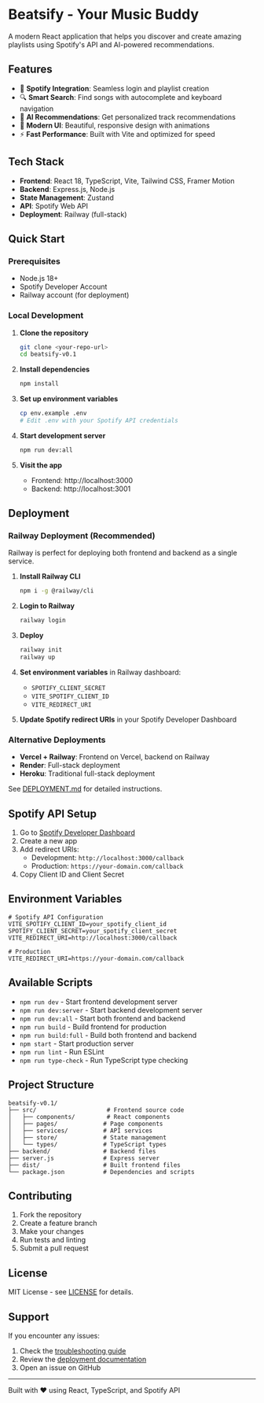 # Beatsify - Your Music Buddy

A modern React application that helps you discover and create amazing playlists using Spotify's API and AI-powered recommendations.

## Features

- 🎵 **Spotify Integration**: Seamless login and playlist creation
- 🔍 **Smart Search**: Find songs with autocomplete and keyboard navigation
- 🎯 **AI Recommendations**: Get personalized track recommendations
- 📱 **Modern UI**: Beautiful, responsive design with animations
- ⚡ **Fast Performance**: Built with Vite and optimized for speed

## Tech Stack

- **Frontend**: React 18, TypeScript, Vite, Tailwind CSS, Framer Motion
- **Backend**: Express.js, Node.js
- **State Management**: Zustand
- **API**: Spotify Web API
- **Deployment**: Railway (full-stack)

## Quick Start

### Prerequisites
- Node.js 18+ 
- Spotify Developer Account
- Railway account (for deployment)

### Local Development

1. **Clone the repository**
   ```bash
   git clone <your-repo-url>
   cd beatsify-v0.1
   ```

2. **Install dependencies**
   ```bash
   npm install
   ```

3. **Set up environment variables**
   ```bash
   cp env.example .env
   # Edit .env with your Spotify API credentials
   ```

4. **Start development server**
   ```bash
   npm run dev:all
   ```

5. **Visit the app**
   - Frontend: http://localhost:3000
   - Backend: http://localhost:3001

## Deployment

### Railway Deployment (Recommended)

Railway is perfect for deploying both frontend and backend as a single service.

1. **Install Railway CLI**
   ```bash
   npm i -g @railway/cli
   ```

2. **Login to Railway**
   ```bash
   railway login
   ```

3. **Deploy**
   ```bash
   railway init
   railway up
   ```

4. **Set environment variables** in Railway dashboard:
   - `SPOTIFY_CLIENT_SECRET`
   - `VITE_SPOTIFY_CLIENT_ID`
   - `VITE_REDIRECT_URI`

5. **Update Spotify redirect URIs** in your Spotify Developer Dashboard

### Alternative Deployments

- **Vercel + Railway**: Frontend on Vercel, backend on Railway
- **Render**: Full-stack deployment
- **Heroku**: Traditional full-stack deployment

See [DEPLOYMENT.md](./DEPLOYMENT.md) for detailed instructions.

## Spotify API Setup

1. Go to [Spotify Developer Dashboard](https://developer.spotify.com/dashboard)
2. Create a new app
3. Add redirect URIs:
   - Development: `http://localhost:3000/callback`
   - Production: `https://your-domain.com/callback`
4. Copy Client ID and Client Secret

## Environment Variables

```env
# Spotify API Configuration
VITE_SPOTIFY_CLIENT_ID=your_spotify_client_id
SPOTIFY_CLIENT_SECRET=your_spotify_client_secret
VITE_REDIRECT_URI=http://localhost:3000/callback

# Production
VITE_REDIRECT_URI=https://your-domain.com/callback
```

## Available Scripts

- `npm run dev` - Start frontend development server
- `npm run dev:server` - Start backend development server
- `npm run dev:all` - Start both frontend and backend
- `npm run build` - Build frontend for production
- `npm run build:full` - Build both frontend and backend
- `npm start` - Start production server
- `npm run lint` - Run ESLint
- `npm run type-check` - Run TypeScript type checking

## Project Structure

```
beatsify-v0.1/
├── src/                    # Frontend source code
│   ├── components/         # React components
│   ├── pages/             # Page components
│   ├── services/          # API services
│   ├── store/             # State management
│   └── types/             # TypeScript types
├── backend/               # Backend files
├── server.js              # Express server
├── dist/                  # Built frontend files
└── package.json           # Dependencies and scripts
```

## Contributing

1. Fork the repository
2. Create a feature branch
3. Make your changes
4. Run tests and linting
5. Submit a pull request

## License

MIT License - see [LICENSE](LICENSE) for details.

## Support

If you encounter any issues:
1. Check the [troubleshooting guide](./DEPLOYMENT.md#troubleshooting)
2. Review the [deployment documentation](./DEPLOYMENT.md)
3. Open an issue on GitHub

---

Built with ❤️ using React, TypeScript, and Spotify API
